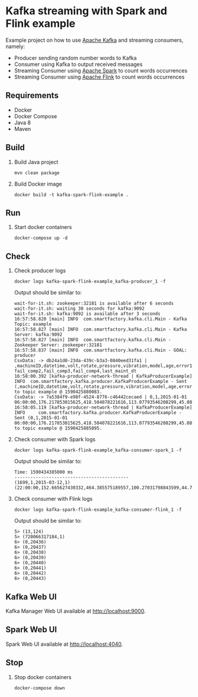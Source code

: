 Kafka streaming with Spark and Flink example
===
Example project on how to use [Apache Kafka](https://kafka.apache.org) and streaming consumers, namely:
- Producer sending random number words to Kafka
- Consumer using Kafka to output received messages
- Streaming Consumer using [Apache Spark](https://spark.apache.org) to count words occurrences
- Streaming Consumer using [Apache Flink](https://flink.apache.org) to count words occurrences 

Requirements
---
- Docker
- Docker Compose
- Java 8
- Maven

Build
---
1. Build Java project
    ```
    mvn clean package
    ```
1. Build Docker image 
    ```
    docker build -t kafka-spark-flink-example .
    ```

Run
---
1. Start docker containers
    ```
    docker-compose up -d
    ```

Check
---
1. Check producer logs
    ```
    docker logs kafka-spark-flink-example_kafka-producer_1 -f
    ```
    
    Output should be similar to:
    ```
    wait-for-it.sh: zookeeper:32181 is available after 6 seconds
    wait-for-it.sh: waiting 30 seconds for kafka:9092
    wait-for-it.sh: kafka:9092 is available after 3 seconds
    16:57:58.820 [main] INFO  com.smartfactory.kafka.cli.Main - Kafka Topic: example
    16:57:58.827 [main] INFO  com.smartfactory.kafka.cli.Main - Kafka Server: kafka:9092
    16:57:58.827 [main] INFO  com.smartfactory.kafka.cli.Main - Zookeeper Server: zookeeper:32181
    16:57:58.837 [main] INFO  com.smartfactory.kafka.cli.Main - GOAL: producer
    CsvData: -> db24a1d0-23da-439c-b3a3-0840eed31fa1 |      ,machineID,datetime,volt,rotate,pressure,vibration,model,age,error1,error2,error3,error4,comp1,comp2,comp3,comp4,fail_comp1,  fail_comp2,fail_comp3,fail_comp4,last_maint_dt
   16:58:00.392 [kafka-producer-network-thread | KafkaProducerExample] INFO  com.smartfactory.kafka.producer.KafkaProducerExample - Sent (,machineID,datetime,volt,rotate,pressure,vibration,model,age,error1,error2,error3,error4,comp1,comp2,comp3,comp4,fail_comp1,fail_comp2,fail_comp3,fail_comp4,last_maint_dt) to topic example @ 1590425880083.
   CsvData: -> 7a5384f9-e98f-4524-8776-c46442cecaed | 0,1,2015-01-01 06:00:00,176.217853015625,418.504078221616,113.07793546208299,45.0876857639276,model3,18,0,0,0,0,0,0,0,0,0,0,0,0,
   16:58:05.119 [kafka-producer-network-thread | KafkaProducerExample] INFO     com.smartfactory.kafka.producer.KafkaProducerExample - Sent (0,1,2015-01-01   06:00:00,176.217853015625,418.504078221616,113.07793546208299,45.0876857639276,model3,18,0,0,0,0,0,0,0,0,0,0,0,0,) to topic example @ 1590425885095.

    ```
1. Check consumer with Spark logs
    ```
    docker logs kafka-spark-flink-example_kafka-consumer-spark_1 -f
    ```
    
    Output should be similar to:
    ```
    Time: 1590434385000 ms
    -------------------------------------------
    (1699,1,2015-03-12,1)
    (22:00:00,152.665627430332,464.385575189557,100.27031798843599,44.7902437715049,model3,18,0,0,0,0,0,0,0,0,0,0,0,0,,1)
    ```
1. Check consumer with Flink logs
    ```
    docker logs kafka-spark-flink-example_kafka-consumer-flink_1 -f
    ```
    
    Output should be similar to:
    ```
   5> (13,124)
   5> (720066317184,1)
   6> (0,20436)
   6> (0,20437)
   6> (0,20438)
   6> (0,20439)
   6> (0,20440)
   6> (0,20441)
   6> (0,20442)
   6> (0,20443)
    ```
   
Kafka Web UI
---
Kafka Manager Web UI available at [http://localhost:9000]().

Spark Web UI
---
Spark Web UI available at [http://localhost:4040]().

Stop
---
1. Stop docker containers
    ```
    docker-compose down
    ```
